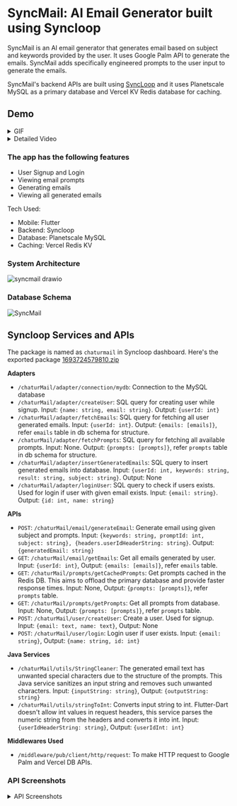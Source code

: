 # SyncMail: AI Email Generator built using Syncloop

SyncMail is an AI email generator that generates email based on subject and keywords provided by the user. It uses Google Palm API to generate the emails. SyncMail adds specifically engineered prompts to the user input to generate the emails.

SyncMail's backend APIs are built using [SyncLoop](https://syncloop.com) and it uses Planetscale MySQL as a primary database and Vercel KV Redis database for caching.

## Demo
<details><summary>GIF</summary>  
  
![syncmailDemo](https://github.com/WilfredAlmeida/syncmail/assets/60785452/3c8fb5ab-1ee9-4b77-b92c-253acd90de98)  

</details>  


<details><summary>Detailed Video</summary>
https://youtu.be/hkgr-FWvJqo
</details>  


### The app has the following features
- User Signup and Login
- Viewing email prompts
- Generating emails
- Viewing all generated emails

Tech Used:
- Mobile: Flutter
- Backend: Syncloop
- Database: Planetscale MySQL
- Caching: Vercel Redis KV

### System Architecture
![syncmail drawio](https://github.com/WilfredAlmeida/syncmail/assets/60785452/7cf2e3b4-f324-4a76-a3bf-28f1fd476e81)


### Database Schema
![SyncMail](https://github.com/WilfredAlmeida/syncmail/assets/60785452/a59d89b0-8301-4f4e-8a1f-2b9078b05438)


## Syncloop Services and APIs
The package is named as `chaturmail` in Syncloop dashboard. Here's the exported package [1693724579810.zip](https://github.com/WilfredAlmeida/syncmail/files/12505337/1693724579810.zip)


**Adapters**
- `/chaturMail/adapter/connection/mydb`: Connection to the MySQL database
- `/chaturMail/adapter/createUser`: SQL query for creating user while signup. Input: `{name: string, email: string}`. Output: `{userId: int}`
- `/chaturMail/adapter/fetchEmails`: SQL query for fetching all user generated emails. Input: `{userId: int}`. Output: `{emails: [emails]}`, refer `emails` table in db schema for structure.
- `/chaturMail/adapter/fetchPrompts`: SQL query for fetching all available prompts. Input: None. Output: `{prompts: [prompts]}`, refer `prompts` table in db schema for structure.
- `/chaturMail/adapter/insertGeneratedEmails`: SQL query to insert generated emails into database. Input: `{userId: int, keywords: string, result: string, subject: string}`. Output: None
- `/chaturMail/adapter/loginUser`: SQL query to check if users exists. Used for login if user with given email exists. Input: `{email: string}`. Output: `{id: int, name: string}`

**APIs**
- `POST`: `/chaturMail/email/generateEmail`: Generate email using given subject and prompts. Input: `{keywords: string, promptId: int, subject: string}, {headers.userIdHeaderString: string}`. Output: `{generatedEmail: string}`
- `GET`: `/chaturMail/email/getEmails`: Get all emails generated by user. Input: `{userId: int}`, Output: `{emails: [emails]}`, refer `emails` table.
- `GET`: `/chaturMail/prompts/getCachedPrompts`: Get prompts cached in the Redis DB. This aims to offload the primary database and provide faster response times. Input: None, Output: `{prompts: [prompts]}`, refer `prompts` table.
- `GET`: `/chaturMail/prompts/getPrompts`: Get all prompts from database. Input: None, Output: `{prompts: [prompts]}`, refer `prompts` table.
- `POST`: `/chaturMail/user/createUser`: Create a user. Used for signup. Input: `{email: text, name: text}`, Output: None
- `POST`: `/chaturMail/user/login`: Login user if user exists. Input: `{email: string}`, Output: `{name: string, id: int}`

**Java Services**
- `/chaturMail/utils/StringCleaner`: The generated email text has unwanted special characters due to the structure of the prompts. This Java service sanitizes an input string and removes such unwanted characters. Input: `{inputString: string}`, Output: `{outputString: string}`
- `/chaturMail/utils/stringToInt`: Converts input string to int. Flutter-Dart doesn't allow int values in request headers, this service parses the numeric string from the headers and converts it into int. Input: `{userIdHeaderString: string}`, Output: `{userIdInt: int}`


**Middlewares Used**
- `/middleware/pub/client/http/request`: To make HTTP request to Google Palm and Vercel DB APIs.

### API Screenshots

<details>  
  <summary> API Screenshots</summary>  

  
1. Generate Email `/chaturMail/email/generateEmail`  
   <img width="760" alt="image" src="https://github.com/WilfredAlmeida/syncmail/assets/60785452/cb51283d-7899-4dc7-ae8b-08cc376436b2">  
2. Get generated emails `/chaturMail/email/getEmails`  
   <img width="776" alt="image" src="https://github.com/WilfredAlmeida/syncmail/assets/60785452/d2b90293-6352-42dc-85d7-e5b7d05b5de9">  
3. Get cached prompts from Redis `/chaturMail/prompts/getCachedPrompts`  
   <img width="750" alt="image" src="https://github.com/WilfredAlmeida/syncmail/assets/60785452/f44f81b9-e1f6-4841-91b1-7f9287ec97b5">  
4. Get all prompts `/chaturMail/prompts/getPrompts`  
   <img width="761" alt="image" src="https://github.com/WilfredAlmeida/syncmail/assets/60785452/1295312f-6576-48d0-8b6d-30d711834ab1">  
5. Create user while signup `/chaturMail/user/createUser`  
   <img width="753" alt="image" src="https://github.com/WilfredAlmeida/syncmail/assets/60785452/5c2603fa-43e0-4325-9066-96ee901e2fad">  
6. Login user `/chaturMail/user/login`  
   <img width="759" alt="image" src="https://github.com/WilfredAlmeida/syncmail/assets/60785452/0ead78f7-47d1-4334-abdc-79dc9075b6f7">  


</details>
